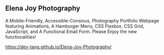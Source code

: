 ## Elena Joy Photography

A Mobile-Friendly, Accessible-Consious, Photography Portfolio Webpage featuring Animations, A Hamburger Menu, CSS Flexbox, CSS Grid, JavaScript, and A Functional Email Form. Please Enjoy the new functionalities! 

https://dev-tang.github.io/Elena-Joy-Photography/

